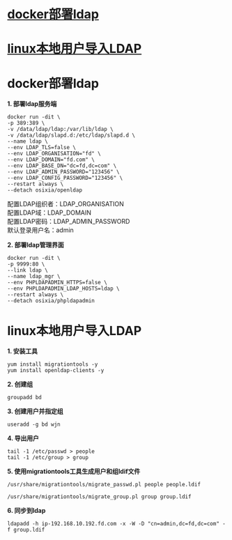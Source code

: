 <!--
 * @Author: wjn
 * @Date: 2020-02-29 10:20:49
 * @LastEditors: wjn
 * @LastEditTime: 2020-02-29 10:41:24
 -->


# [docker部署ldap](#1)

# [linux本地用户导入LDAP](#2)


# <span id=1>docker部署ldap</span>

**1. 部署ldap服务端**

    docker run -dit \
    -p 389:389 \
    -v /data/ldap/ldap:/var/lib/ldap \
    -v /data/ldap/slapd.d:/etc/ldap/slapd.d \
    --name ldap \
    --env LDAP_TLS=false \
    --env LDAP_ORGANISATION="fd" \
    --env LDAP_DOMAIN="fd.com" \
    --env LDAP_BASE_DN="dc=fd,dc=com" \
    --env LDAP_ADMIN_PASSWORD="123456" \
    --env LDAP_CONFIG_PASSWORD="123456" \
    --restart always \
    --detach osixia/openldap


配置LDAP组织者：LDAP_ORGANISATION  
配置LDAP域：LDAP_DOMAIN  
配置LDAP密码：LDAP_ADMIN_PASSWORD  
默认登录用户名：admin  

**2. 部署ldap管理界面**

    docker run -dit \
    -p 9999:80 \
    --link ldap \
    --name ldap_mgr \
    --env PHPLDAPADMIN_HTTPS=false \
    --env PHPLDAPADMIN_LDAP_HOSTS=ldap \
    --restart always \
    --detach osixia/phpldapadmin


# <span id=2>linux本地用户导入LDAP</span>

**1. 安装工具**

    yum install migrationtools -y  
    yum install openldap-clients -y

**2. 创建组**

    groupadd bd

**3. 创建用户并指定组**

    useradd -g bd wjn

**4. 导出用户**

    tail -1 /etc/passwd > people  
    tail -1 /etc/group > group

**5. 使用migrationtools工具生成用户和组ldif文件**

    /usr/share/migrationtools/migrate_passwd.pl people people.ldif  
    
    /usr/share/migrationtools/migrate_group.pl group group.ldif  

**6. 同步到ldap**


    ldapadd -h ip-192.168.10.192.fd.com -x -W -D "cn=admin,dc=fd,dc=com" -f group.ldif